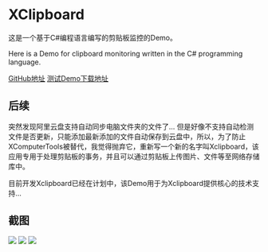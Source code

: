 # XClipboard

这是一个基于C#编程语言编写的剪贴板监控的Demo。

Here is a Demo for clipboard monitoring written in the C# programming language.

[GitHub地址](https://github.com/XiaM-Admin/XClipboardDemo)
[测试Demo下载地址](https://objects.githubusercontent.com/github-production-release-asset-2e65be/610305440/2710e979-b686-400b-bcae-3351fbddcba2?X-Amz-Algorithm=AWS4-HMAC-SHA256&X-Amz-Credential=AKIAIWNJYAX4CSVEH53A%2F20230306%2Fus-east-1%2Fs3%2Faws4_request&X-Amz-Date=20230306T142442Z&X-Amz-Expires=300&X-Amz-Signature=245e3e0c2858bf0e94f810cafa87d5fd4fa2c9668cbde2b9874417189b4314e2&X-Amz-SignedHeaders=host&actor_id=42512522&key_id=0&repo_id=610305440&response-content-disposition=attachment%3B%20filename%3DXclipboard.Demo.zip&response-content-type=application%2Foctet-stream)

## 后续
突然发现阿里云盘支持自动同步电脑文件夹的文件了... 但是好像不支持自动检测文件是否更新，只能添加最新添加的文件自动保存到云盘中，所以，为了防止XComputerTools被替代，我觉得抛弃它，重新写一个新的名字叫Xclipboard，该应用专用于处理剪贴板的事务，并且可以通过剪贴板上传图片、文件等至网络存储库中。

目前开发Xclipboard已经在计划中，该Demo用于为Xclipboard提供核心的技术支持...


## 截图
![](http://cdn.x-tools.top/MarkDownImg/20233680798175.png)
![](http://cdn.x-tools.top/MarkDownImg/20233680820383.png)
![](http://cdn.x-tools.top/MarkDownImg/20233680838193.png)
